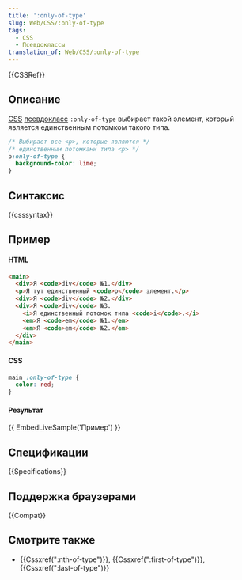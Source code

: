 ```yaml
---
title: ':only-of-type'
slug: Web/CSS/:only-of-type
tags:
  - CSS
  - Псевдоклассы
translation_of: Web/CSS/:only-of-type
---
```


{{CSSRef}}

## Описание

[CSS](/ru/docs/CSS) [псевдокласс](/ru/docs/Web/CSS/Псевдо-классы) `:only-of-type` выбирает такой элемент, который является единственным потомком такого типа.

```css
/* Выбирает все <p>, которые являются */
/* единственным потомками типа <p> */
p:only-of-type {
  background-color: lime;
}
```

## Синтаксис

{{csssyntax}}

## Пример

#### HTML

```html
<main>
  <div>Я <code>div</code> №1.</div>
  <p>Я тут единственный <code>p</code> элемент.</p>
  <div>Я <code>div</code> №2.</div>
  <div>Я <code>div</code> №3.
    <i>Я единственный потомок типа <code>i</code>.</i>
    <em>Я <code>em</code> №1.</em>
    <em>Я <code>em</code> №2.</em>
  </div>
</main>
```

#### CSS

```css
main :only-of-type {
  color: red;
}
```

#### Результат

{{ EmbedLiveSample('Пример') }}

## Спецификации

{{Specifications}}

## Поддержка браузерами

{{Compat}}

## Смотрите также

- {{Cssxref(":nth-of-type")}}, {{Cssxref(":first-of-type")}}, {{Cssxref(":last-of-type")}}
